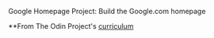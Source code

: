 Google Homepage Project: Build the Google.com homepage


**From The Odin Project's [curriculum](http://www.theodinproject.com/web-development-101/html-css)
